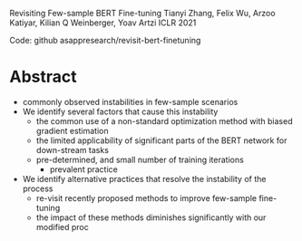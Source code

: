Revisiting Few-sample BERT Fine-tuning
Tianyi Zhang, Felix Wu, Arzoo Katiyar, Kilian Q Weinberger, Yoav Artzi
ICLR 2021

Code: github asappresearch/revisit-bert-finetuning

# Abstract

* commonly observed instabilities in few-sample scenarios
* We identify several factors that cause this instability
  * the common use of a non-standard optimization method with biased gradient
    estimation
  * the limited applicability of significant parts of the BERT network for
    down-stream tasks
  * pre-determined, and small number of training iterations
    * prevalent practice
* We identify alternative practices that resolve the instability of the process
  * re-visit recently proposed methods to improve few-sample fine-tuning 
  * the impact of these methods diminishes significantly with our modified proc
